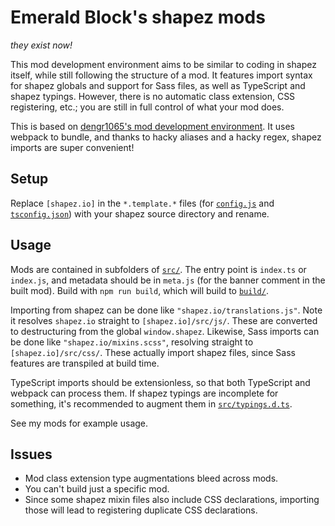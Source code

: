 # Emerald Block's shapez mods

_they exist now!_

This mod development environment aims to be similar to coding in shapez itself, while still following the structure of a mod. It features import syntax for shapez globals and support for Sass files, as well as TypeScript and shapez typings. However, there is no automatic class extension, CSS registering, etc.; you are still in full control of what your mod does.

This is based on [dengr1065's mod development environment](https://github.com/dengr1065/shapez-mods). It uses webpack to bundle, and thanks to hacky aliases and a hacky regex, shapez imports are super convenient!

## Setup

Replace `[shapez.io]` in the `*.template.*` files (for [`config.js`](./config.js) and [`tsconfig.json`](./tsconfig.json)) with your shapez source directory and rename.

## Usage

Mods are contained in subfolders of [`src/`](./src/). The entry point is `index.ts` or `index.js`, and metadata should be in `meta.js` (for the banner comment in the built mod).
Build with `npm run build`, which will build to [`build/`](./build/).

Importing from shapez can be done like `"shapez.io/translations.js"`. Note it resolves `shapez.io` straight to `[shapez.io]/src/js/`. These are converted to destructuring from the global `window.shapez`.
Likewise, Sass imports can be done like `"shapez.io/mixins.scss"`, resolving straight to `[shapez.io]/src/css/`. These actually import shapez files, since Sass features are transpiled at build time.

TypeScript imports should be extensionless, so that both TypeScript and webpack can process them.
If shapez typings are incomplete for something, it's recommended to augment them in [`src/typings.d.ts`](./src/typings.d.ts).

See my mods for example usage.

## Issues

* Mod class extension type augmentations bleed across mods.
* You can't build just a specific mod.
* Since some shapez mixin files also include CSS declarations, importing those will lead to registering duplicate CSS declarations.
